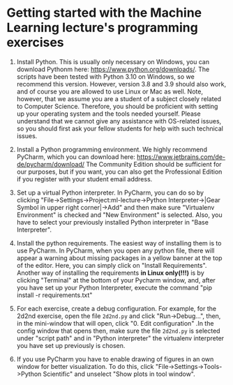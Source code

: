 # Getting started with the Machine Learning lecture's programming exercises

1. Install Python. This is usually only necessary on Windows, you can download Pythonm here: https://www.python.org/downloads/. The scripts have been tested with Python 3.10 on Windows, so we recommend this version. However, version 3.8 and 3.9 should also work, and of course you are allowed to use Linux or Mac as well. 
Note, however, that we assume you are a student of a subject closely related to Computer Science. Therefore, you should be proficient with setting up your operating system and the tools needed yourself. Please understand that we cannot give any assistance with OS-related issues, so you should first ask your fellow students for help with such technical issues.   

2. Install a Python programming environment. We highly recommend PyCharm, which you can download here: https://www.jetbrains.com/de-de/pycharm/download/
The Community Edition should be sufficient for our purposes, but if you want, you can also get the Professional Edition if you register with your student email address. 

4. Set up a virtual Python interpreter. In PyCharm, you can do so by clicking "File->Settings->Project:ml-lecture->Python Interpreter->|Gear Symbol in upper right corner|->Add" and then make sure "Virtualenv Environment" is checked and "New Environment" is selected. Also, you have to select your previously installed Python interpreter in "Base Interpreter".

5. Install the python requirements. The easiest way of installing them is to use PyCharm. In PyCharm, when you open any python file, there will appear a warning about missing packages in a yellow banner at the top of the editor. Here, you can simply click on "Install Requirements". 
 Another way of installing the requirements **in Linux only(!!!)** is by clicking "Terminal" at the bottom of your Pycharm window, and, after you have set up your Python Interpreter, execute the command "pip install -r requirements.txt"

6. For each exercise, create a debug configuration. For example, for the 2d2nd exercise, open the file ``2d2nd.py`` and click "Run->Debug...", then, in the mini-window that will open, click "0. Edit configuration" .In the config window that opens then, make sure the file ``2d2nd.py`` is selected under "script path" and in "Python interpreter" the virtualenv interpreter you have set up previously is chosen. 

7. If you use PyCharm you have to enable drawing of figures in an own window for better visualization. To do this, click "File->Settings->Tools->Python Scientific" and unselect "Show plots in tool window". 